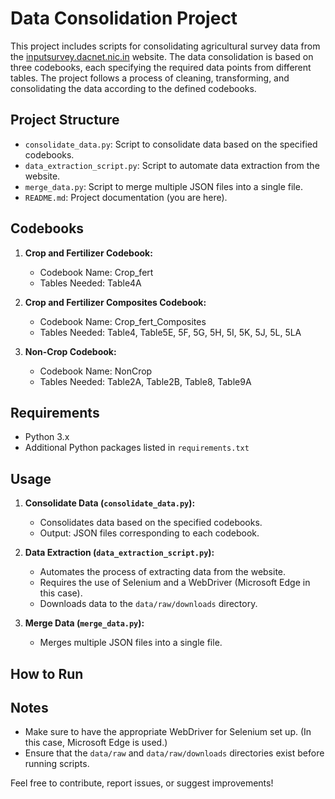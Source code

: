 # Data Consolidation Project

This project includes scripts for consolidating agricultural survey data from the [inputsurvey.dacnet.nic.in](https://inputsurvey.dacnet.nic.in/) website. The data consolidation is based on three codebooks, each specifying the required data points from different tables. The project follows a process of cleaning, transforming, and consolidating the data according to the defined codebooks.

## Project Structure

- `consolidate_data.py`: Script to consolidate data based on the specified codebooks.
- `data_extraction_script.py`: Script to automate data extraction from the website.
- `merge_data.py`: Script to merge multiple JSON files into a single file.
- `README.md`: Project documentation (you are here).

## Codebooks

1. **Crop and Fertilizer Codebook:**
   - Codebook Name: Crop_fert
   - Tables Needed: Table4A

2. **Crop and Fertilizer Composites Codebook:**
   - Codebook Name: Crop_fert_Composites
   - Tables Needed: Table4, Table5E, 5F, 5G, 5H, 5I, 5K, 5J, 5L, 5LA

3. **Non-Crop Codebook:**
   - Codebook Name: NonCrop
   - Tables Needed: Table2A, Table2B, Table8, Table9A

## Requirements

- Python 3.x
- Additional Python packages listed in `requirements.txt`

## Usage

1. **Consolidate Data (`consolidate_data.py`):**
   - Consolidates data based on the specified codebooks.
   - Output: JSON files corresponding to each codebook.

2. **Data Extraction (`data_extraction_script.py`):**
   - Automates the process of extracting data from the website.
   - Requires the use of Selenium and a WebDriver (Microsoft Edge in this case).
   - Downloads data to the `data/raw/downloads` directory.

3. **Merge Data (`merge_data.py`):**
   - Merges multiple JSON files into a single file.

## How to Run

## Notes

- Make sure to have the appropriate WebDriver for Selenium set up. (In this case, Microsoft Edge is used.)
- Ensure that the `data/raw` and `data/raw/downloads` directories exist before running scripts.

Feel free to contribute, report issues, or suggest improvements!
